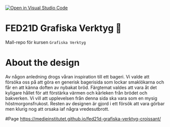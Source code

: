 [![Open in Visual Studio Code](https://classroom.github.com/assets/open-in-vscode-c66648af7eb3fe8bc4f294546bfd86ef473780cde1dea487d3c4ff354943c9ae.svg)](https://classroom.github.com/online_ide?assignment_repo_id=8449332&assignment_repo_type=AssignmentRepo)
# FED21D Grafiska Verktyg 🎨
Mall-repo för kursen `Grafiska Verktyg`

# About the design

Av någon anledning drogs våran inspiration till ett bageri. Vi valde att försöka oss på att göra en generisk bagerisida som lockar smaklökarna och får en att känna doften av nybakat bröd. Färgtemat valdes att vara åt det kyligare hållet för att förstärka värmen och kärleken från brödet och bakverken. Vi vill att upplevelsen från denna sida ska vara som en mysig höstmorgonsfrukost. Resten av designen är gjord i ett försök att vara görbar men klurig nog att orsaka iaf några vredesutbrott. 

#Page
https://medieinstitutet.github.io/fed21d-grafiska-verktyg-croissant/
